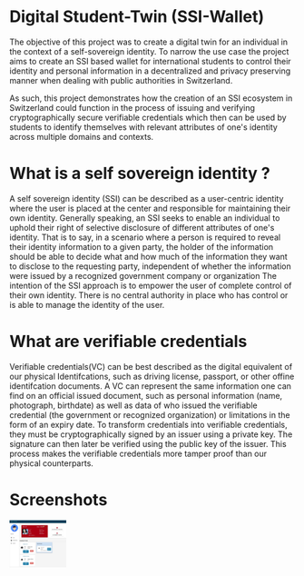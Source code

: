 # Digital Student-Twin (SSI-Wallet)

The objective of this project was to create a digital twin for an individual in
the context of a self-sovereign identity. To narrow the use case the project aims 
to create an SSI based wallet for international students to control their identity
and personal information in a decentralized and privacy preserving manner when dealing 
with public authorities in Switzerland.

As such, this project demonstrates how the creation of an SSI ecosystem in Switzerland
could function in the process of issuing and verifying cryptographically secure verifiable 
credentials which then can be used by students to identify themselves with relevant attributes
of one's identity across multiple domains and contexts.


# What is a self sovereign identity ?

A self sovereign identity (SSI) can be described as a user-centric identity where
the user is placed at the center and responsible for maintaining their own identity. Generally
speaking, an SSI seeks to enable an individual to uphold their right of selective
disclosure of different attributes of one's identity. That is to say, in a scenario where a 
person is required to reveal their identity information to a given party, the holder of the information should be able to decide what
and how much of the information they want to disclose to the requesting party, independent
of whether the information were issued by a recognized government company
or organization
The intention of the SSI approach is to empower the user of complete control of their own
identity. There is no central authority in place who has control or is able to manage the
identity of the user.

# What are verifiable credentials

Verifiable credentials(VC) can be best described as the digital equivalent of our physical Identifcations, such as driving
license, passport, or other offine identifcation documents. A VC can represent the same information one can find on an official issued document,
such as personal information (name, photograph, birthdate) as well as data of who issued
the verifiable credential (the government or recognized organization) or limitations in the
form of an expiry date. To transform credentials into verifiable credentials, they must be cryptographically
signed by an issuer using a private key. The signature can then later be verified using
the public key of the issuer. This process makes the verifiable credentials more
tamper proof than our physical counterparts.

# Screenshots

<img src="src/Images/home_page.jpg" width = "100">


